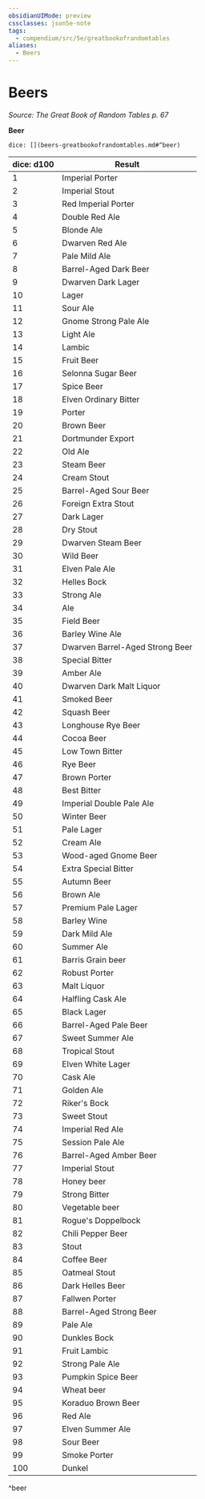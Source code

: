 ```yaml
---
obsidianUIMode: preview
cssclasses: json5e-note
tags:
  - compendium/src/5e/greatbookofrandomtables
aliases:
  - Beers
---
```

# Beers
*Source: The Great Book of Random Tables p. 67* 

**Beer**

`dice: [](beers-greatbookofrandomtables.md#^beer)`

| dice: d100 | Result |
|------------|--------|
| 1 | Imperial Porter |
| 2 | Imperial Stout |
| 3 | Red Imperial Porter |
| 4 | Double Red Ale |
| 5 | Blonde Ale |
| 6 | Dwarven Red Ale |
| 7 | Pale Mild Ale |
| 8 | Barrel-Aged Dark Beer |
| 9 | Dwarven Dark Lager |
| 10 | Lager |
| 11 | Sour Ale |
| 12 | Gnome Strong Pale Ale |
| 13 | Light Ale |
| 14 | Lambic |
| 15 | Fruit Beer |
| 16 | Selonna Sugar Beer |
| 17 | Spice Beer |
| 18 | Elven Ordinary Bitter |
| 19 | Porter |
| 20 | Brown Beer |
| 21 | Dortmunder Export |
| 22 | Old Ale |
| 23 | Steam Beer |
| 24 | Cream Stout |
| 25 | Barrel-Aged Sour Beer |
| 26 | Foreign Extra Stout |
| 27 | Dark Lager |
| 28 | Dry Stout |
| 29 | Dwarven Steam Beer |
| 30 | Wild Beer |
| 31 | Elven Pale Ale |
| 32 | Helles Bock |
| 33 | Strong Ale |
| 34 | Ale |
| 35 | Field Beer |
| 36 | Barley Wine Ale |
| 37 | Dwarven Barrel-Aged Strong Beer |
| 38 | Special Bitter |
| 39 | Amber Ale |
| 40 | Dwarven Dark Malt Liquor |
| 41 | Smoked Beer |
| 42 | Squash Beer |
| 43 | Longhouse Rye Beer |
| 44 | Cocoa Beer |
| 45 | Low Town Bitter |
| 46 | Rye Beer |
| 47 | Brown Porter |
| 48 | Best Bitter |
| 49 | Imperial Double Pale Ale |
| 50 | Winter Beer |
| 51 | Pale Lager |
| 52 | Cream Ale |
| 53 | Wood-aged Gnome Beer |
| 54 | Extra Special Bitter |
| 55 | Autumn Beer |
| 56 | Brown Ale |
| 57 | Premium Pale Lager |
| 58 | Barley Wine |
| 59 | Dark Mild Ale |
| 60 | Summer Ale |
| 61 | Barris Grain beer |
| 62 | Robust Porter |
| 63 | Malt Liquor |
| 64 | Halfling Cask Ale |
| 65 | Black Lager |
| 66 | Barrel-Aged Pale Beer |
| 67 | Sweet Summer Ale |
| 68 | Tropical Stout |
| 69 | Elven White Lager |
| 70 | Cask Ale |
| 71 | Golden Ale |
| 72 | Riker's Bock |
| 73 | Sweet Stout |
| 74 | Imperial Red Ale |
| 75 | Session Pale Ale |
| 76 | Barrel-Aged Amber Beer |
| 77 | Imperial Stout |
| 78 | Honey beer |
| 79 | Strong Bitter |
| 80 | Vegetable beer |
| 81 | Rogue's Doppelbock |
| 82 | Chili Pepper Beer |
| 83 | Stout |
| 84 | Coffee Beer |
| 85 | Oatmeal Stout |
| 86 | Dark Helles Beer |
| 87 | Fallwen Porter |
| 88 | Barrel-Aged Strong Beer |
| 89 | Pale Ale |
| 90 | Dunkles Bock |
| 91 | Fruit Lambic |
| 92 | Strong Pale Ale |
| 93 | Pumpkin Spice Beer |
| 94 | Wheat beer |
| 95 | Koraduo Brown Beer |
| 96 | Red Ale |
| 97 | Elven Summer Ale |
| 98 | Sour Beer |
| 99 | Smoke Porter |
| 100 | Dunkel |
^beer